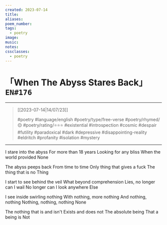 ```yaml
---
created: 2023-07-14
title:
aliases:
poem_number:
tags:
  - poetry
image:
music:
notes:
cssclasses:
  - poetry
---
```

# 「When The Abyss Stares Back」 `EN#176`

---

> [[2023-07-14|14/07/23]]
> 
> #poetry 
> #language/english 
> #poetry/type/free-verse 
> #poetry/rhymed/🟡 
> #poetry/rating/⭐⭐⭐ 
> #existential #introspection #cosmic #despair #futility #paradoxical #dark #depressive #disappointing-reality #eldritch #profanity #isolation #mystery 

---

I stare into the abyss
For more than 18 years
Looking for any bliss
When the world provided
None

The abyss peeps back
From time to time
Only thing that gives a fuck
The thing that is no
Thing

I start to see behind the veil
What beyond comprehension
Lies, no longer can I wail
No longer can I look anywhere
Else

I see inside swirling nothing
With nothing, more nothing
And nothing, nothing
Nothing, nothing, nothing
None

The nothing that is and isn't
Exists and does not
The absolute being
That a being is
Not